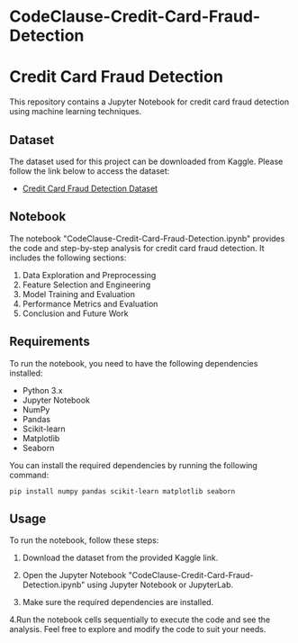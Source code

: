 # CodeClause-Credit-Card-Fraud-Detection

# Credit Card Fraud Detection

This repository contains a Jupyter Notebook for credit card fraud detection using machine learning techniques.

## Dataset

The dataset used for this project can be downloaded from Kaggle. Please follow the link below to access the dataset:

- [Credit Card Fraud Detection Dataset](https://www.kaggle.com/datasets/mlg-ulb/creditcardfraud)

## Notebook

The notebook "CodeClause-Credit-Card-Fraud-Detection.ipynb" provides the code and step-by-step analysis for credit card fraud detection. It includes the following sections:

1. Data Exploration and Preprocessing
2. Feature Selection and Engineering
3. Model Training and Evaluation
4. Performance Metrics and Evaluation
5. Conclusion and Future Work

## Requirements

To run the notebook, you need to have the following dependencies installed:

- Python 3.x
- Jupyter Notebook
- NumPy
- Pandas
- Scikit-learn
- Matplotlib
- Seaborn

You can install the required dependencies by running the following command:

```shell
pip install numpy pandas scikit-learn matplotlib seaborn
```
## Usage
To run the notebook, follow these steps:

1. Download the dataset from the provided Kaggle link.

2. Open the Jupyter Notebook "CodeClause-Credit-Card-Fraud-Detection.ipynb" using Jupyter Notebook or JupyterLab.

3. Make sure the required dependencies are installed.

4.Run the notebook cells sequentially to execute the code and see the analysis.
Feel free to explore and modify the code to suit your needs.
